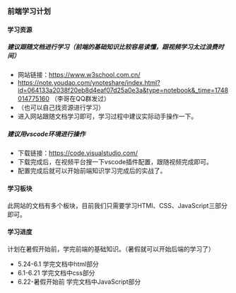 ###  前端学习计划

####  学习资源

##### 建议跟随文档进行学习（前端的基础知识比较容易读懂，跟视频学习太过浪费时间）

- 网站链接：https://www.w3school.com.cn/
- https://note.youdao.com/ynoteshare/index.html?id=064133a2038f20eb8d4eaf07d25a0e3a&type=notebook&_time=1748014775160 （李哥在QQ群发过）
- （也可以自己找资源进行学习）
- 进入网站跟随文档学习即可，学习过程中建议实际动手操作一下。

##### 建议用vscode环境进行操作

- 下载链接：https://code.visualstudio.com/
- 下载完成后，在视频平台搜一下vscode插件配置，跟随视频完成即可。
- 配置完成后就可以开始前端知识学习完成后的实战了。

####  **学习板块** 

此网站的文档有多个板块，目前我们只需要学习HTMl、CSS、JavaScript三部分即可。

####  **学习进度** 

计划在暑假开始前，学完前端的基础知识。（暑假就可以开始后端的学习了）
- 5.24-6.1 学完文档中html部分
- 6.1-6.21 学完文档中css部分
- 6.22-暑假开始前 学完文档中JavaScript部分